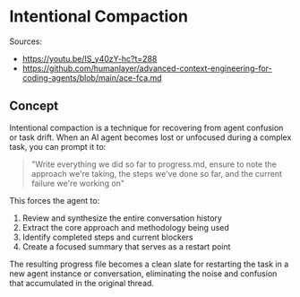 # Intentional Compaction

Sources:

- https://youtu.be/IS_y40zY-hc?t=288
- https://github.com/humanlayer/advanced-context-engineering-for-coding-agents/blob/main/ace-fca.md

## Concept

Intentional compaction is a technique for recovering from agent confusion or task drift. When an AI agent becomes lost or unfocused during a complex task, you can prompt it to:

> "Write everything we did so far to progress.md, ensure to note the approach we're taking, the steps we've done so far, and the current failure we're working on"

This forces the agent to:
1. Review and synthesize the entire conversation history
2. Extract the core approach and methodology being used
3. Identify completed steps and current blockers
4. Create a focused summary that serves as a restart point

The resulting progress file becomes a clean slate for restarting the task in a new agent instance or conversation, eliminating the noise and confusion that accumulated in the original thread.
